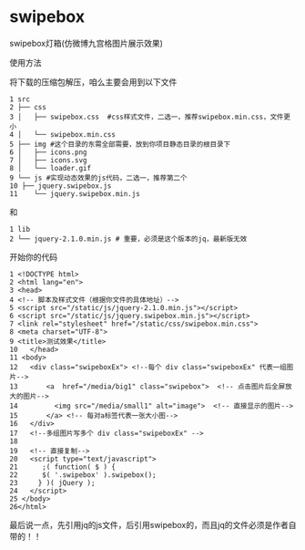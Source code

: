 # swipebox
swipebox灯箱(仿微博九宫格图片展示效果)


使用方法

将下载的压缩包解压，咱么主要会用到以下文件

    1 src
    2 ├── css
    3 │   ├── swipebox.css  #css样式文件，二选一，推荐swipebox.min.css，文件更小
    4 │   └── swipebox.min.css
    5 ├── img #这个目录的东需全部需要，放到你项目静态目录的根目录下
    6 │   ├── icons.png
    7 │   ├── icons.svg
    8 │   └── loader.gif
    9 └── js #实现动态效果的js代码，二选一，推荐第二个
    10 ├── jquery.swipebox.js
    11    └── jquery.swipebox.min.js
和

    1 lib
    2 └── jquery-2.1.0.min.js # 重要，必须是这个版本的jq，最新版无效
    
开始你的代码

    1 <!DOCTYPE html>
    2 <html lang="en">
    3 <head>
    4 <!-- 脚本及样式文件（根据你文件的具体地址）-->
    5 <script src="/static/js/jquery-2.1.0.min.js"></script>
    6 <script src="/static/js/jquery.swipebox.min.js"></script>
    7 <link rel="stylesheet" href="/static/css/swipebox.min.css">
    8 <meta charset="UTF-8">
    9 <title>测试效果</title>
    10   </head>
    11 <body>
    12   <div class="swipeboxEx"> <!--每个 div class="swipeboxEx" 代表一组图片-->
    13       <a  href="/media/big1" class="swipebox">  <!-- 点击图片后全屏放大的图片-->
    14         <img src="/media/small1" alt="image">  <!-- 直接显示的图片-->
    15       </a> <!-- 每对a标签代表一张大小图-->
    16   </div>
    17   <!--多组图片写多个 div class="swipeboxEx" -->
    18
    19   <!-- 直接复制-->
    20   <script type="text/javascript">
    21      ;( function( $ ) {
    22      $( '.swipebox' ).swipebox();
    23     } )( jQuery );
    24   </script>
    25 </body>
    26</html>

最后说一点，先引用jq的js文件，后引用swipebox的，而且jq的文件必须是作者自带的！！
